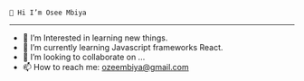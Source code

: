                                                                                            👋 Hi I’m Osee Mbiya
 ________________________________________________________________________________________________________________________________________________________________________________________________________________
- 👀 I’m Interested in learning new things.
- 🌱 I’m currently learning Javascript frameworks React. 
- 💞️ I’m looking to collaborate on ...
- 📫 How to reach me: ozeembiya@gmail.com

<!---
Oseembiya is a ✨ special ✨ repository because its `README.md` (this file) appears on your GitHub profile.
You can click the Preview link to take a look at your changes.
--->
